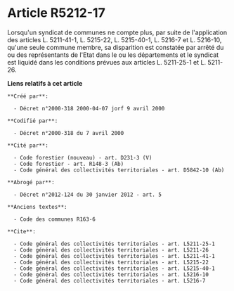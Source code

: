 # Article R5212-17

Lorsqu'un syndicat de communes ne compte plus, par suite de l'application des articles L. 5211-41-1, L. 5215-22, L.
5215-40-1, L. 5216-7 et L. 5216-10, qu'une seule commune membre, sa disparition est constatée par arrêté du ou des
représentants de l'Etat dans le ou les départements et le syndicat est liquidé dans les conditions prévues aux articles L.
5211-25-1 et L. 5211-26.

**Liens relatifs à cet article**

	**Créé par**:

	  - Décret n°2000-318 2000-04-07 jorf 9 avril 2000

	**Codifié par**:

	  - Décret n°2000-318 du 7 avril 2000

	**Cité par**:

	  - Code forestier (nouveau) - art. D231-3 (V)
	  - Code forestier - art. R148-3 (Ab)
	  - Code général des collectivités territoriales - art. D5842-10 (Ab)

	**Abrogé par**:

	  - Décret n°2012-124 du 30 janvier 2012 - art. 5

	**Anciens textes**:

	  - Code des communes R163-6

	**Cite**:

	  - Code général des collectivités territoriales - art. L5211-25-1
	  - Code général des collectivités territoriales - art. L5211-26
	  - Code général des collectivités territoriales - art. L5211-41-1
	  - Code général des collectivités territoriales - art. L5215-22
	  - Code général des collectivités territoriales - art. L5215-40-1
	  - Code général des collectivités territoriales - art. L5216-10
	  - Code général des collectivités territoriales - art. L5216-7
